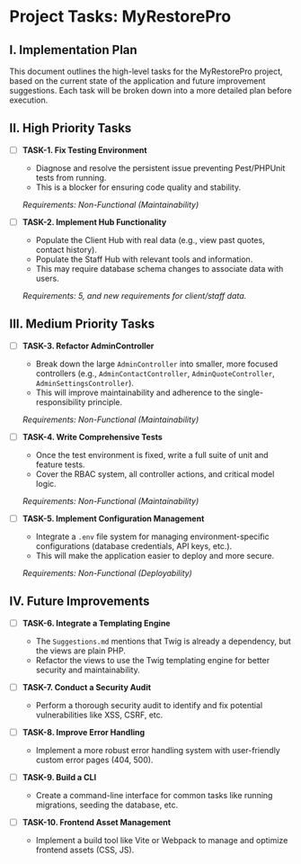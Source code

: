 # Project Tasks: MyRestorePro

## I. Implementation Plan

This document outlines the high-level tasks for the MyRestorePro project, based on the current state of the application and future improvement suggestions. Each task will be broken down into a more detailed plan before execution.

## II. High Priority Tasks

- [ ] **TASK-1. Fix Testing Environment**
  - Diagnose and resolve the persistent issue preventing Pest/PHPUnit tests from running.
  - This is a blocker for ensuring code quality and stability.

  _Requirements: Non-Functional (Maintainability)_

- [ ] **TASK-2. Implement Hub Functionality**
  - Populate the Client Hub with real data (e.g., view past quotes, contact history).
  - Populate the Staff Hub with relevant tools and information.
  - This may require database schema changes to associate data with users.

  _Requirements: 5, and new requirements for client/staff data._

## III. Medium Priority Tasks

- [ ] **TASK-3. Refactor AdminController**
  - Break down the large `AdminController` into smaller, more focused controllers (e.g., `AdminContactController`, `AdminQuoteController`, `AdminSettingsController`).
  - This will improve maintainability and adherence to the single-responsibility principle.

  _Requirements: Non-Functional (Maintainability)_

- [ ] **TASK-4. Write Comprehensive Tests**
  - Once the test environment is fixed, write a full suite of unit and feature tests.
  - Cover the RBAC system, all controller actions, and critical model logic.

  _Requirements: Non-Functional (Maintainability)_

- [ ] **TASK-5. Implement Configuration Management**
  - Integrate a `.env` file system for managing environment-specific configurations (database credentials, API keys, etc.).
  - This will make the application easier to deploy and more secure.

  _Requirements: Non-Functional (Deployability)_

## IV. Future Improvements

- [ ] **TASK-6. Integrate a Templating Engine**
  - The `Suggestions.md` mentions that Twig is already a dependency, but the views are plain PHP.
  - Refactor the views to use the Twig templating engine for better security and maintainability.

- [ ] **TASK-7. Conduct a Security Audit**
  - Perform a thorough security audit to identify and fix potential vulnerabilities like XSS, CSRF, etc.

- [ ] **TASK-8. Improve Error Handling**
  - Implement a more robust error handling system with user-friendly custom error pages (404, 500).

- [ ] **TASK-9. Build a CLI**
  - Create a command-line interface for common tasks like running migrations, seeding the database, etc.

- [ ] **TASK-10. Frontend Asset Management**
  - Implement a build tool like Vite or Webpack to manage and optimize frontend assets (CSS, JS).
